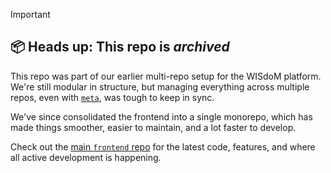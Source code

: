 > [!IMPORTANT]
> ## 📦 Heads up: This repo is *archived*
> This repo was part of our earlier multi-repo setup for the WISdoM platform. 
> We're still modular in structure, but managing everything across multiple 
> repos, even with [`meta`](https://www.npmjs.com/package/meta), was tough to 
> keep in sync.
>
> We've since consolidated the frontend into a single monorepo, which has made 
> things smoother, easier to maintain, and a lot faster to develop.
>
> Check out the [main `frontend` repo](https://github.com/wisdom-oss/frontend) 
> for the latest code, features, and where all active development is happening.

